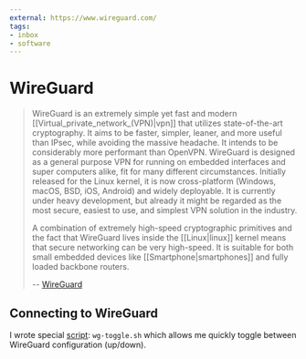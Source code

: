 ```yaml
---
external: https://www.wireguard.com/
tags:
- inbox
- software
---
```


# WireGuard

> WireGuard is an extremely simple yet fast and modern
> [[Virtual_private_network_(VPN)|vpn]] that utilizes state-of-the-art
> cryptography. It aims to be faster, simpler, leaner, and more useful than
> IPsec, while avoiding the massive headache. It intends to be considerably more
> performant than OpenVPN. WireGuard is designed as a general purpose VPN for
> running on embedded interfaces and super computers alike, fit for many
> different circumstances. Initially released for the Linux kernel, it is now
> cross-platform (Windows, macOS, BSD, iOS, Android) and widely deployable. It
> is currently under heavy development, but already it might be regarded as the
> most secure, easiest to use, and simplest VPN solution in the industry.
>
> A combination of extremely high-speed cryptographic primitives and the fact
> that WireGuard lives inside the [[Linux|linux]] kernel means that secure
> networking can be very high-speed. It is suitable for both small embedded
> devices like [[Smartphone|smartphones]] and fully loaded backbone routers.
>
> -- [WireGuard](https://www.wireguard.com/)

## Connecting to WireGuard

I wrote special [script](file:///home/inom/.local/bin/wg-toggle.sh):
`wg-toggle.sh` which allows me quickly toggle between WireGuard configuration
(up/down).
